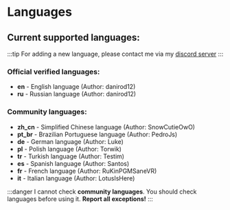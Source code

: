 # Languages

## Current supported languages:

:::tip
For adding a new language, please contact me via my [discord server](https://discord.gg/vbYW3sperj)
:::

### Official verified languages:
- **en** - English language (Author: danirod12)
- **ru** - Russian language (Author: danirod12)

### Community languages:
- **zh_cn** - Simplified Chinese language (Author: SnowCutieOwO)
- **pt_br** - Brazilian Portuguese language (Author: PedroJs)
- **de** - German language (Author: Luke)
- **pl** - Polish language (Author: Torwik)
- **tr** - Turkish language (Author: Testim)
- **es** - Spanish language (Author: Santos)
- **fr** - French language (Author: RuKinPGMSaneVR)
- **it** - Italian language (Author: LotusIsHere)

:::danger
I cannot check **community languages**. You should check languages before using it.
**Report all exceptions!**
:::
